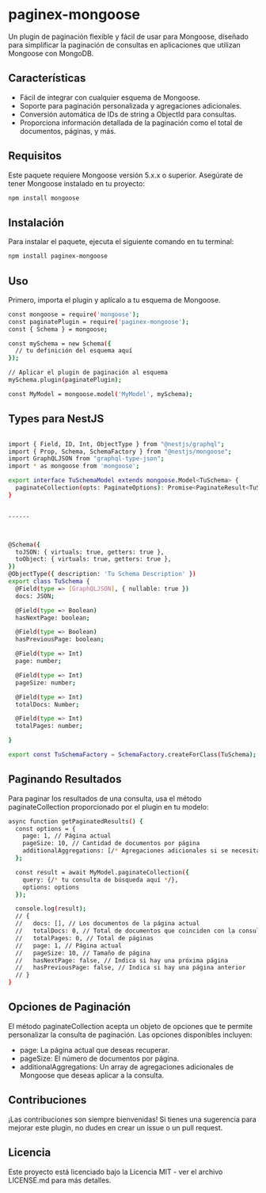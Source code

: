 # paginex-mongoose

Un plugin de paginación flexible y fácil de usar para Mongoose, diseñado para simplificar la paginación de consultas en aplicaciones que utilizan Mongoose con MongoDB.

## Características

- Fácil de integrar con cualquier esquema de Mongoose.
- Soporte para paginación personalizada y agregaciones adicionales.
- Conversión automática de IDs de string a ObjectId para consultas.
- Proporciona información detallada de la paginación como el total de documentos, páginas, y más.

## Requisitos

Este paquete requiere Mongoose versión 5.x.x o superior. Asegúrate de tener Mongoose instalado en tu proyecto:

```bash
npm install mongoose
```

## Instalación

Para instalar el paquete, ejecuta el siguiente comando en tu terminal:

```bash
npm install paginex-mongoose
```

## Uso
Primero, importa el plugin y aplícalo a tu esquema de Mongoose.

```bash
const mongoose = require('mongoose');
const paginatePlugin = require('paginex-mongoose');
const { Schema } = mongoose;

const mySchema = new Schema({
  // tu definición del esquema aquí
});

// Aplicar el plugin de paginación al esquema
mySchema.plugin(paginatePlugin);

const MyModel = mongoose.model('MyModel', mySchema);
```

## Types para NestJS

```bash

import { Field, ID, Int, ObjectType } from "@nestjs/graphql";
import { Prop, Schema, SchemaFactory } from "@nestjs/mongoose";
import GraphQLJSON from "graphql-type-json";
import * as mongoose from 'mongoose';

export interface TuSchemaModel extends mongoose.Model<TuSchema> {
  paginateCollection(opts: PaginateOptions): Promise<PaginateResult<TuSchema>>;
}


------



@Schema({
  toJSON: { virtuals: true, getters: true },
  toObject: { virtuals: true, getters: true },
})
@ObjectType({ description: 'Tu Schema Description' })
export class TuSchema {
  @Field(type => [GraphQLJSON], { nullable: true })
  docs: JSON;

  @Field(type => Boolean)
  hasNextPage: boolean;

  @Field(type => Boolean)
  hasPreviousPage: boolean;

  @Field(type => Int)
  page: number;

  @Field(type => Int)
  pageSize: number;

  @Field(type => Int)
  totalDocs: Number;

  @Field(type => Int)
  totalPages: number;

}

export const TuSchemaFactory = SchemaFactory.createForClass(TuSchema);
```

## Paginando Resultados

Para paginar los resultados de una consulta, usa el método paginateCollection proporcionado por el plugin en tu modelo:

```bash
async function getPaginatedResults() {
  const options = {
    page: 1, // Página actual
    pageSize: 10, // Cantidad de documentos por página
    additionalAggregations: [/* Agregaciones adicionales si se necesitan */]
  };

  const result = await MyModel.paginateCollection({
    query: {/* tu consulta de búsqueda aquí */},
    options: options
  });

  console.log(result);
  // {
  //   docs: [], // Los documentos de la página actual
  //   totalDocs: 0, // Total de documentos que coinciden con la consulta
  //   totalPages: 0, // Total de páginas
  //   page: 1, // Página actual
  //   pageSize: 10, // Tamaño de página
  //   hasNextPage: false, // Indica si hay una próxima página
  //   hasPreviousPage: false, // Indica si hay una página anterior
  // }
}
```


## Opciones de Paginación
El método paginateCollection acepta un objeto de opciones que te permite personalizar la consulta de paginación. Las opciones disponibles incluyen:

- page: La página actual que deseas recuperar.
- pageSize: El número de documentos por página.
- additionalAggregations: Un array de agregaciones adicionales de Mongoose que deseas aplicar a la consulta.

## Contribuciones
¡Las contribuciones son siempre bienvenidas! Si tienes una sugerencia para mejorar este plugin, no dudes en crear un issue o un pull request.

## Licencia
Este proyecto está licenciado bajo la Licencia MIT - ver el archivo LICENSE.md para más detalles.